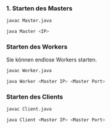 ### 1. Starten des Masters

```bash
javac Master.java
```

```bash
java Master <IP>
```

### Starten des Workers

Sie können endlose Workers starten.

```bash
javac Worker.java
```

```bash
java Worker <Master IP> <Master Port>
```

### Starten des Clients

```bash
javac Client.java
```

```bash
java Client <Master IP> <Master Port>
```